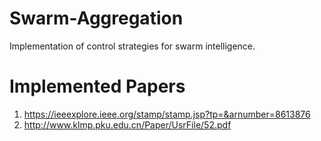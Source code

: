 # Swarm-Aggregation
Implementation of control strategies for swarm intelligence.

# Implemented Papers
1. https://ieeexplore.ieee.org/stamp/stamp.jsp?tp=&arnumber=8613876
2. http://www.klmp.pku.edu.cn/Paper/UsrFile/52.pdf

